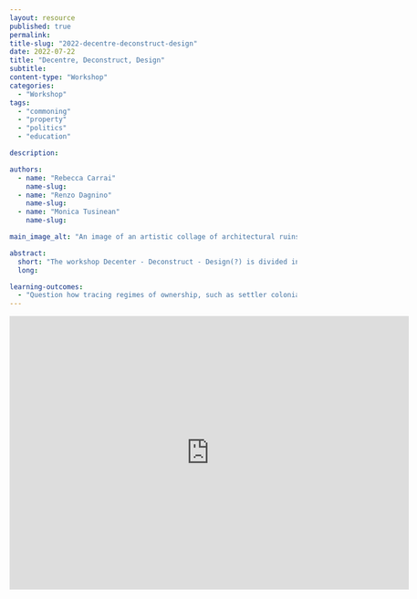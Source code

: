 ```yaml
---
layout: resource
published: true
permalink:
title-slug: "2022-decentre-deconstruct-design"
date: 2022-07-22
title: "Decentre, Deconstruct, Design"
subtitle:
content-type: "Workshop"
categories:
  - "Workshop"
tags:
  - "commoning"
  - "property"
  - "politics"
  - "education"

description:

authors:
  - name: "Rebecca Carrai"
    name-slug:
  - name: "Renzo Dagnino"
    name-slug:
  - name: "Monica Tusinean"
    name-slug:

main_image_alt: "An image of an artistic collage of architectural ruins, modern grid forms, and conversing figures from antiquity."

abstract:
  short: "The workshop Decenter - Deconstruct - Design(?) is divided into three parts each exploring and addressing disciplinary, ideological and spatial questions through the engagement of participants in mapping architectural curricula, collective critical thinking and design-driven strategizing, and aims to assess alternative modes of architectural education and production beyond conventional capitalist constructs."
  long:

learning-outcomes:
  - "Question how tracing regimes of ownership, such as settler colonialism or financial capital, challenge and politicize contemporary design pedagogy?"
---
```


<div class="embed-container">
  <iframe
      src="https://www.youtube.com/embed/bcyA5sZCaE0"
      width="700"
      height="480"
      frameborder="0"
      allowfullscreen="true">
  </iframe>
</div>
